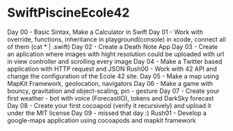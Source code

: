 # SwiftPiscineEcole42
Day 00 - Basic Sintax, Make a Calculator in Swift
Day 01 - Work with override, functions, inheritance in playground(console) in xcode, connect all of them (cat * | .swift)
Day 02 - Create a Death Note App
Day 03 - Create an aplication where images with hight resolution could be uploaded with url in view controller and scrolling every image
Day 04 - Make a Twitter based application with HTTP request and JSON
Rush00 - Work with 42 API and change the configuration of the Ecole 42 site.
Day 05 - Make a map using MapKit Framework, geolocation, navigators
Day 06 - Make a game with bouncy, gravitation and object-scaling, pin - gesture
Day 07 - Create your first weather - bot with voice (ForecastIO), tokens and DarkSky forecast
Day 08 - Create your first cocoapod (verify it recursively) and upload it under the MIT license
Day 09 - missed that day :)
Rush01 - Develop a google-maps application using cocoapods and mapkit framework 
